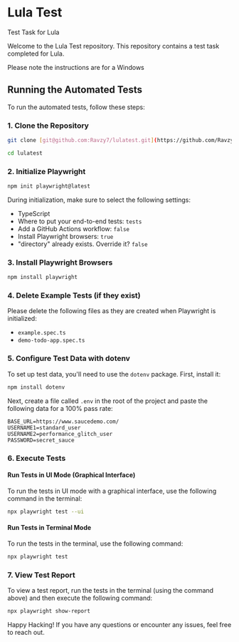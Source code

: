 # Lula Test
Test Task for Lula

Welcome to the Lula Test repository. This repository contains a test task completed for Lula.

Please note the instructions are for a Windows
## Running the Automated Tests
To run the automated tests, follow these steps:

### 1. Clone the Repository
```bash
git clone [git@github.com:Ravzy7/lulatest.git](https://github.com/Ravzy7/lulatest.git)
```

```bash
cd lulatest
```

### 2. Initialize Playwright
```bash
npm init playwright@latest
```

During initialization, make sure to select the following settings:

- TypeScript
- Where to put your end-to-end tests: `tests`
- Add a GitHub Actions workflow: `false`
- Install Playwright browsers: `true`
- "directory" already exists. Override it? `false`

### 3. Install Playwright Browsers
```bash
npm install playwright
```

### 4. Delete Example Tests (if they exist)
Please delete the following files as they are created when Playwright is initialized:

- `example.spec.ts`
- `demo-todo-app.spec.ts`

### 5. Configure Test Data with dotenv
To set up test data, you'll need to use the `dotenv` package. First, install it:

```bash
npm install dotenv
```

Next, create a file called `.env` in the root of the project and paste the following data for a 100% pass rate:

```dotenv
BASE_URL=https://www.saucedemo.com/
USERNAME1=standard_user
USERNAME2=performance_glitch_user
PASSWORD=secret_sauce
```

### 6. Execute Tests

#### Run Tests in UI Mode (Graphical Interface)
To run the tests in UI mode with a graphical interface, use the following command in the terminal:

```bash
npx playwright test --ui
```

#### Run Tests in Terminal Mode
To run the tests in the terminal, use the following command:

```bash
npx playwright test
```

### 7. View Test Report
To view a test report, run the tests in the terminal (using the command above) and then execute the following command:

```bash
npx playwright show-report
```

Happy Hacking! If you have any questions or encounter any issues, feel free to reach out.
